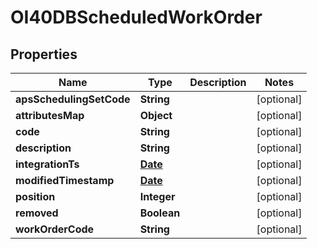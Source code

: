 
# OI40DBScheduledWorkOrder

## Properties
Name | Type | Description | Notes
------------ | ------------- | ------------- | -------------
**apsSchedulingSetCode** | **String** |  |  [optional]
**attributesMap** | **Object** |  |  [optional]
**code** | **String** |  |  [optional]
**description** | **String** |  |  [optional]
**integrationTs** | [**Date**](Date.md) |  |  [optional]
**modifiedTimestamp** | [**Date**](Date.md) |  |  [optional]
**position** | **Integer** |  |  [optional]
**removed** | **Boolean** |  |  [optional]
**workOrderCode** | **String** |  |  [optional]




